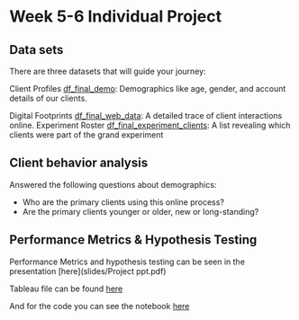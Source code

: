 # Week 5-6 Individual Project

## Data sets
There are three datasets that will guide your journey:

Client Profiles [df_final_demo](data/raw/df_final_demo.csv): Demographics like age, gender, and account details of our clients.

Digital Footprints [df_final_web_data](data/raw/df_final_web_data_combined.csv): A detailed trace of client interactions online.
Experiment Roster [df_final_experiment_clients]((data/raw/df_final_experiment_clients.csv)): A list revealing which clients were part of the grand experiment

## Client behavior analysis

Answered the following questions about demographics:

* Who are the primary clients using this online process?
* Are the primary clients younger or older, new or long-standing?

## Performance Metrics & Hypothesis Testing

Performance Metrics and hypothesis testing can be seen in the presentation [here](slides/Project ppt.pdf)

Tableau file can be found [here](slides/Tableau.twb)

And for the code you can see the notebook [here](notebooks/Customer-Experience.ipynb)
